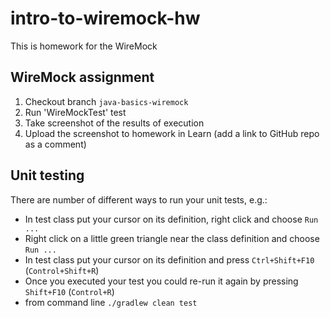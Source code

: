 # intro-to-wiremock-hw

This is homework for the WireMock

## WireMock assignment

1. Checkout branch `java-basics-wiremock`
2. Run 'WireMockTest' test
3. Take screenshot of the results of execution
4. Upload the screenshot to homework in Learn (add a link to <your> GitHub repo as a comment)

## Unit testing

There are number of different ways to run your unit tests, e.g.:

* In test class put your cursor on its definition, right click and choose `Run ...`
* Right click on a little green triangle near the class definition and choose `Run ...`
* In test class put your cursor on its definition and press `Ctrl+Shift+F10` (`Control+Shift+R`)
* Once you executed your test you could re-run it again by pressing `Shift+F10` (`Control+R`)
* from command line ```./gradlew clean test```